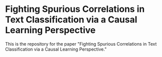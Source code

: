 # Fighting Spurious Correlations in Text Classification via a Causal Learning Perspective

This is the repository for the paper "Fighting Spurious Correlations in Text Classification via a Causal Learning Perspective." 
